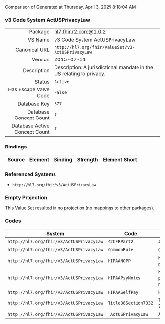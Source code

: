 Comparison of 
Generated at Thursday, April 3, 2025 8:18:04 AM

### v3 Code System ActUSPrivacyLaw

|      |     |
| ---: | --- |
| Package | hl7.fhir.r2.core@1.0.2 |
| VS Name | v3 Code System ActUSPrivacyLaw |
| Canonical URL | `http://hl7.org/fhir/ValueSet/v3-ActUSPrivacyLaw` |
| Version | 2015-07-31 |
| Description | Description: A jurisdictional mandate in the US relating to privacy. |
| Status | `Active` |
| Has Escape Valve Code | `False` |
| Database Key | `877` |
| Database Concept Count | `7` |
| Database Active Concept Count | `7` |
### Bindings

| Source | Element | Binding | Strength | Element Short |
| ------ | ------- | ------- | -------- | ------------- |

### Referenced Systems

* `http://hl7.org/fhir/v3/ActUSPrivacyLaw`
### Empty Projection

This Value Set resulted in no projection (no mappings to other packages).

### Codes

| System | Code | Display |
| ------ | ---- | ------- |
| `http://hl7.org/fhir/v3/ActUSPrivacyLaw` | `42CFRPart2` | 42 CFR Part2 |
| `http://hl7.org/fhir/v3/ActUSPrivacyLaw` | `CommonRule` | Common Rule |
| `http://hl7.org/fhir/v3/ActUSPrivacyLaw` | `HIPAANOPP` | HIPAA notice of privacy practices |
| `http://hl7.org/fhir/v3/ActUSPrivacyLaw` | `HIPAAPsyNotes` | HIPAA psychotherapy notes |
| `http://hl7.org/fhir/v3/ActUSPrivacyLaw` | `HIPAASelfPay` | HIPAA self-pay |
| `http://hl7.org/fhir/v3/ActUSPrivacyLaw` | `Title38Section7332` | Title 38 Section 7332 |
| `http://hl7.org/fhir/v3/ActUSPrivacyLaw` | `_ActUSPrivacyLaw` | ActUSPrivacyLaw |
